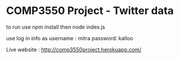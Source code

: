 # COMP3550 Project - Twitter data

to run use
npm install 
then
node index.js


use log in info as
username : mitra
password: kalloo


Live website :
http://comp3550project.herokuapp.com/
